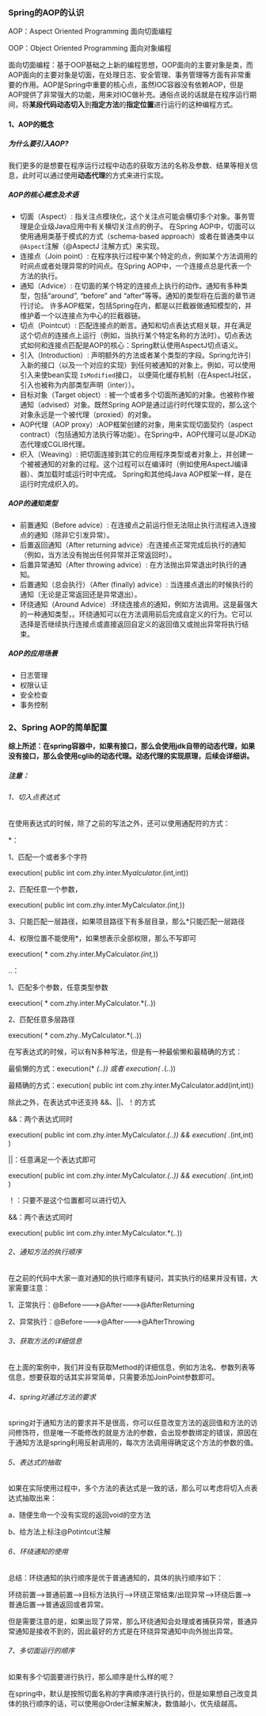 ### Spring的AOP的认识

AOP：Aspect Oriented Programming 面向切面编程

OOP：Object Oriented Programming 面向对象编程

 面向切面编程：基于OOP基础之上新的编程思想，OOP面向的主要对象是类，而AOP面向的主要对象是切面，在处理日志、安全管理、事务管理等方面有非常重要的作用。AOP是Spring中重要的核心点，虽然IOC容器没有依赖AOP，但是AOP提供了非常强大的功能，用来对IOC做补充。通俗点说的话就是在程序运行期间，将**某段代码动态切入**到**指定方法**的**指定位置**进行运行的这种编程方式。

#### 1、AOP的概念

##### 为什么要引入AOP?

我们更多的是想要在程序运行过程中动态的获取方法的名称及参数、结果等相关信息，此时可以通过使用**动态代理**的方式来进行实现。

##### AOP的核心概念及术语

- 切面（Aspect）: 指关注点模块化，这个关注点可能会横切多个对象。事务管理是企业级Java应用中有关横切关注点的例子。 在Spring AOP中，切面可以使用通用类基于模式的方式（schema-based approach）或者在普通类中以`@Aspect`注解（@AspectJ 注解方式）来实现。
- 连接点（Join point）: 在程序执行过程中某个特定的点，例如某个方法调用的时间点或者处理异常的时间点。在Spring AOP中，一个连接点总是代表一个方法的执行。
- 通知（Advice）: 在切面的某个特定的连接点上执行的动作。通知有多种类型，包括“around”, “before” and “after”等等。通知的类型将在后面的章节进行讨论。 许多AOP框架，包括Spring在内，都是以拦截器做通知模型的，并维护着一个以连接点为中心的拦截器链。
- 切点（Pointcut）: 匹配连接点的断言。通知和切点表达式相关联，并在满足这个切点的连接点上运行（例如，当执行某个特定名称的方法时）。切点表达式如何和连接点匹配是AOP的核心：Spring默认使用AspectJ切点语义。
- 引入（Introduction）: 声明额外的方法或者某个类型的字段。Spring允许引入新的接口（以及一个对应的实现）到任何被通知的对象上。例如，可以使用引入来使bean实现 `IsModified`接口， 以便简化缓存机制（在AspectJ社区，引入也被称为内部类型声明（inter））。
- 目标对象（Target object）: 被一个或者多个切面所通知的对象。也被称作被通知（advised）对象。既然Spring AOP是通过运行时代理实现的，那么这个对象永远是一个被代理（proxied）的对象。
- AOP代理（AOP proxy）:AOP框架创建的对象，用来实现切面契约（aspect contract）（包括通知方法执行等功能）。在Spring中，AOP代理可以是JDK动态代理或CGLIB代理。
- 织入（Weaving）: 把切面连接到其它的应用程序类型或者对象上，并创建一个被被通知的对象的过程。这个过程可以在编译时（例如使用AspectJ编译器）、类加载时或运行时中完成。 Spring和其他纯Java AOP框架一样，是在运行时完成织入的。

##### AOP的通知类型

- 前置通知（Before advice）: 在连接点之前运行但无法阻止执行流程进入连接点的通知（除非它引发异常）。
- 后置返回通知（After returning advice）:在连接点正常完成后执行的通知（例如，当方法没有抛出任何异常并正常返回时）。
- 后置异常通知（After throwing advice）: 在方法抛出异常退出时执行的通知。
- 后置通知（总会执行）（After (finally) advice）: 当连接点退出的时候执行的通知（无论是正常返回还是异常退出）。
- 环绕通知（Around Advice）:环绕连接点的通知，例如方法调用。这是最强大的一种通知类型，。环绕通知可以在方法调用前后完成自定义的行为。它可以选择是否继续执行连接点或直接返回自定义的返回值又或抛出异常将执行结束。

##### AOP的应用场景

- 日志管理
- 权限认证
- 安全检查
- 事务控制

### 2、Spring AOP的简单配置

**综上所述：在spring容器中，如果有接口，那么会使用jdk自带的动态代理，如果没有接口，那么会使用cglib的动态代理。动态代理的实现原理，后续会详细讲。**

##### 注意：

###### 1、切入点表达式

 在使用表达式的时候，除了之前的写法之外，还可以使用通配符的方式：

 *：

 1、匹配一个或者多个字符

 execution( public int com.zhy.inter.My*alculator.*(int,int))

 2、匹配任意一个参数，

 execution( public int com.zhy.inter.MyCalculator.*(int,*))

 3、只能匹配一层路径，如果项目路径下有多层目录，那么*只能匹配一层路径

 4、权限位置不能使用*，如果想表示全部权限，那么不写即可

 execution( * com.zhy.inter.MyCalculator.*(int,*))

 ..：

 1、匹配多个参数，任意类型参数

 execution( * com.zhy.inter.MyCalculator.*(..))

 2、匹配任意多层路径

 execution( * com.zhy..MyCalculator.*(..))

 在写表达式的时候，可以有N多种写法，但是有一种最偷懒和最精确的方式：

 最偷懒的方式：execution(* *(..)) 或者 execution(* *.*(..))

 最精确的方式：execution( public int com.zhy.inter.MyCalculator.add(int,int))

 除此之外，在表达式中还支持 &&、||、！的方式

 &&：两个表达式同时

 execution( public int com.zhy.inter.MyCalculator.*(..)) && execution(* *.*(int,int) )

 ||：任意满足一个表达式即可

 execution( public int com.zhy.inter.MyCalculator.*(..)) && execution(* *.*(int,int) )

 ！：只要不是这个位置都可以进行切入

 &&：两个表达式同时

 execution( public int com.zhy.inter.MyCalculator.*(..))

###### 2、通知方法的执行顺序

 在之前的代码中大家一直对通知的执行顺序有疑问，其实执行的结果并没有错，大家需要注意：

 1、正常执行：@Before--->@After--->@AfterReturning

 2、异常执行：@Before--->@After--->@AfterThrowing

###### 3、获取方法的详细信息

 在上面的案例中，我们并没有获取Method的详细信息，例如方法名、参数列表等信息，想要获取的话其实非常简单，只需要添加JoinPoint参数即可。

###### 4、spring对通过方法的要求

 spring对于通知方法的要求并不是很高，你可以任意改变方法的返回值和方法的访问修饰符，但是唯一不能修改的就是方法的参数，会出现参数绑定的错误，原因在于通知方法是spring利用反射调用的，每次方法调用得确定这个方法的参数的值。

###### 5、表达式的抽取

如果在实际使用过程中，多个方法的表达式是一致的话，那么可以考虑将切入点表达式抽取出来：

 a、随便生命一个没有实现的返回void的空方法

 b、给方法上标注@Potintcut注解

###### 6、环绕通知的使用

总结：环绕通知的执行顺序是优于普通通知的，具体的执行顺序如下：

环绕前置-->普通前置-->目标方法执行-->环绕正常结束/出现异常-->环绕后置-->普通后置-->普通返回或者异常。

但是需要注意的是，如果出现了异常，那么环绕通知会处理或者捕获异常，普通异常通知是接收不到的，因此最好的方式是在环绕异常通知中向外抛出异常。

###### 7、多切面运行的顺序

 如果有多个切面要进行执行，那么顺序是什么样的呢？

在spring中，默认是按照切面名称的字典顺序进行执行的，但是如果想自己改变具体的执行顺序的话，可以使用@Order注解来解决，数值越小，优先级越高。
